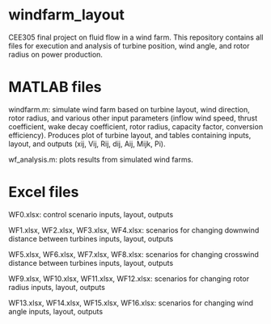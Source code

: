 # windfarm_layout
CEE305 final project on fluid flow in a wind farm. This repository contains all files for execution and analysis of turbine position, wind angle, and rotor radius on power production. 

# MATLAB files

windfarm.m: simulate wind farm based on turbine layout, wind direction, rotor radius, and various other input parameters (inflow wind speed, thrust coefficient, wake decay coefficient, rotor radius, capacity factor, conversion efficiency). Produces plot of turbine layout, and tables containing inputs, layout, and outputs (xij, Vij, Rij, dij, Aij, Mijk, Pi). 

wf_analysis.m: plots results from simulated wind farms.

# Excel files

WF0.xlsx: control scenario inputs, layout, outputs

WF1.xlsx, WF2.xlsx, WF3.xlsx, WF4.xlsx: scenarios for changing downwind distance between turbines inputs, layout, outputs

WF5.xlsx, WF6.xlsx, WF7.xlsx, WF8.xlsx: scenarios for changing crosswind distance between turbines inputs, layout, outputs

WF9.xlsx, WF10.xlsx, WF11.xlsx, WF12.xlsx: scenarios for changing rotor radius inputs, layout, outputs

WF13.xlsx, WF14.xlsx, WF15.xlsx, WF16.xlsx: scenarios for changing wind angle inputs, layout, outputs
